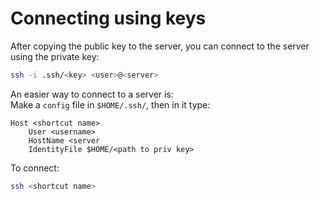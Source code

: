 # Connecting using keys

After copying the public key to the server, you can connect to the server using the private key:

```bash
ssh -i .ssh/<key> <user>@<server>
```

An easier way to connect to a server is:\
Make a `config` file in `$HOME/.ssh/`, then in it type:
```
Host <shortcut name>
    User <username>
    HostName <server
    IdentityFile $HOME/<path to priv key>
```

To connect:
```bash
ssh <shortcut name>
```

